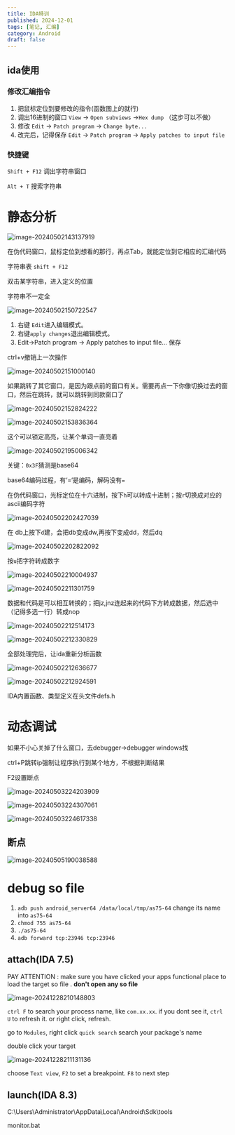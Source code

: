 ```yaml
---
title: IDA特训
published: 2024-12-01
tags: [笔记, 汇编]
category: Android
draft: false
---
```


## ida使用

### 修改汇编指令

1. 把鼠标定位到要修改的指令(函数图上的就行)
2. 调出16进制的窗口 `View` -> `Open subviews` ->`Hex dump` （这步可以不做）
3. 修改 `Edit` -> `Patch program` -> `Change byte...`
4. 改完后，记得保存 `Edit` -> `Patch program` -> `Apply patches to input file`

### 快捷键

`Shift + F12` 调出字符串窗口

`Alt + T` 搜索字符串



# 静态分析

![image-20240502143137919](IDA特训.assets/image-20240502143137919.png)

在伪代码窗口，鼠标定位到想看的那行，再点Tab，就能定位到它相应的汇编代码

字符串表 `shift + F12`

双击某字符串，进入定义的位置

字符串不一定全

![image-20240502150722547](IDA特训.assets/image-20240502150722547.png)

1. 右键 `Edit`进入编辑模式。
2. 右键`apply changes`退出编辑模式。
3. Edit->Patch program -> Apply patches to input file... 保存

ctrl+v撤销上一次操作

![image-20240502151000140](IDA特训.assets/image-20240502151000140.png)

如果跳转了其它窗口，是因为跟点前的窗口有关。需要再点一下你像切换过去的窗口，然后在跳转，就可以跳转到同款窗口了

![image-20240502152824222](IDA特训.assets/image-20240502152824222.png)

![image-20240502153836364](IDA特训.assets/image-20240502153836364.png)

这个可以锁定高亮，让某个单词一直亮着

![image-20240502195006342](IDA特训.assets/image-20240502195006342.png)

关键：`0x3F`猜测是base64

base64编码过程，有‘=‘是编码，解码没有`=`

在伪代码窗口，光标定位在十六进制，按下`h`可以转成十进制；按`r`切换成对应的ascii编码字符

![image-20240502202427039](IDA特训.assets/image-20240502202427039.png)

在 db上按下`d`建，会把db变成dw,再按下变成dd，然后dq

![image-20240502202822092](IDA特训.assets/image-20240502202822092.png)

按`u`把字符转成数字

![image-20240502210004937](IDA特训.assets/image-20240502210004937.png)

![image-20240502211301759](IDA特训.assets/image-20240502211301759.png)



数据和代码是可以相互转换的；把jz,jnz连起来的代码下方转成数据，然后选中（记得多选一行）转成nop

![image-20240502212514173](IDA特训.assets/image-20240502212514173.png)

![image-20240502212330829](IDA特训.assets/image-20240502212330829.png)

全部处理完后，让ida重新分析函数

![image-20240502212636677](IDA特训.assets/image-20240502212636677.png)

![image-20240502212924591](IDA特训.assets/image-20240502212924591.png)

IDA内置函数、类型定义在头文件defs.h

# 动态调试

如果不小心关掉了什么窗口，去debugger->debugger windows找

ctrl+P跳转ip强制让程序执行到某个地方，不根据判断结果

F2设置断点

![image-20240503224203909](IDA特训.assets/image-20240503224203909.png)

![image-20240503224307061](IDA特训.assets/image-20240503224307061.png)

![image-20240503224617338](IDA特训.assets/image-20240503224617338.png)

## 断点

![image-20240505190038588](IDA特训.assets/image-20240505190038588.png)



# debug so file

1. `adb push android_server64 /data/local/tmp/as75-64` change its name into `as75-64`
2. `chmod 755 as75-64`
3. `./as75-64`
4. `adb forward tcp:23946 tcp:23946`

## attach(IDA 7.5)

PAY ATTENTION : make sure you have clicked your apps functional place to load the target so file . **don't open any so file**

![image-20241228210148803](IDA特训.assets/image-20241228210148803.png)

`ctrl F` to search your process name, like `com.xx.xx`. if you dont see it, `ctrl U` to refresh it. or right click, refresh.

go to `Modules`, right click `quick search` search your package's name

double click your target

![image-20241228211131136](IDA特训.assets/image-20241228211131136.png)

choose `Text view`, `F2` to set a breakpoint. `F8` to next step

## launch(IDA 8.3)

C:\Users\Administrator\AppData\Local\Android\Sdk\tools

monitor.bat













